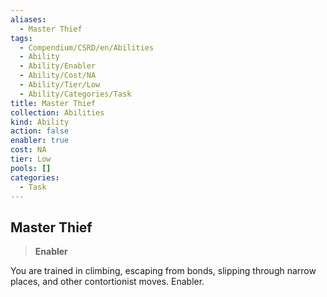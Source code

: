 ```yaml
---
aliases:
  - Master Thief
tags:
  - Compendium/CSRD/en/Abilities
  - Ability
  - Ability/Enabler
  - Ability/Cost/NA
  - Ability/Tier/Low
  - Ability/Categories/Task
title: Master Thief
collection: Abilities
kind: Ability
action: false
enabler: true
cost: NA
tier: Low
pools: []
categories:
  - Task
---
```

## Master Thief  
>**Enabler**
  
You are trained in climbing, escaping from bonds, slipping through narrow places, and other contortionist moves. Enabler.